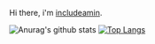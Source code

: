 Hi there, i'm [includeamin](https://includeamin.com).


![Anurag's github stats](https://github-readme-stats.vercel.app/api?username=includeamin&show_icons=true&theme=radical&count_private=true)
[![Top Langs](https://github-readme-stats.vercel.app/api/top-langs/?username=includeamin&layout=compact&theme=radical)](https://github.com/anuraghazra/github-readme-stats)
